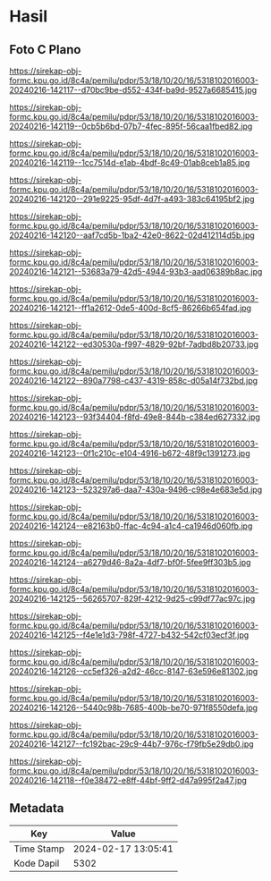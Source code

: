 # Hasil

## Foto C Plano

https://sirekap-obj-formc.kpu.go.id/8c4a/pemilu/pdpr/53/18/10/20/16/5318102016003-20240216-142117--d70bc9be-d552-434f-ba9d-9527a6685415.jpg

https://sirekap-obj-formc.kpu.go.id/8c4a/pemilu/pdpr/53/18/10/20/16/5318102016003-20240216-142119--0cb5b6bd-07b7-4fec-895f-56caa1fbed82.jpg

https://sirekap-obj-formc.kpu.go.id/8c4a/pemilu/pdpr/53/18/10/20/16/5318102016003-20240216-142119--1cc7514d-e1ab-4bdf-8c49-01ab8ceb1a85.jpg

https://sirekap-obj-formc.kpu.go.id/8c4a/pemilu/pdpr/53/18/10/20/16/5318102016003-20240216-142120--291e9225-95df-4d7f-a493-383c64195bf2.jpg

https://sirekap-obj-formc.kpu.go.id/8c4a/pemilu/pdpr/53/18/10/20/16/5318102016003-20240216-142120--aaf7cd5b-1ba2-42e0-8622-02d412114d5b.jpg

https://sirekap-obj-formc.kpu.go.id/8c4a/pemilu/pdpr/53/18/10/20/16/5318102016003-20240216-142121--53683a79-42d5-4944-93b3-aad06389b8ac.jpg

https://sirekap-obj-formc.kpu.go.id/8c4a/pemilu/pdpr/53/18/10/20/16/5318102016003-20240216-142121--ff1a2612-0de5-400d-8cf5-86266b654fad.jpg

https://sirekap-obj-formc.kpu.go.id/8c4a/pemilu/pdpr/53/18/10/20/16/5318102016003-20240216-142122--ed30530a-f997-4829-92bf-7adbd8b20733.jpg

https://sirekap-obj-formc.kpu.go.id/8c4a/pemilu/pdpr/53/18/10/20/16/5318102016003-20240216-142122--890a7798-c437-4319-858c-d05a14f732bd.jpg

https://sirekap-obj-formc.kpu.go.id/8c4a/pemilu/pdpr/53/18/10/20/16/5318102016003-20240216-142123--93f34404-f8fd-49e8-844b-c384ed627332.jpg

https://sirekap-obj-formc.kpu.go.id/8c4a/pemilu/pdpr/53/18/10/20/16/5318102016003-20240216-142123--0f1c210c-e104-4916-b672-48f9c1391273.jpg

https://sirekap-obj-formc.kpu.go.id/8c4a/pemilu/pdpr/53/18/10/20/16/5318102016003-20240216-142123--523297a6-daa7-430a-9496-c98e4e683e5d.jpg

https://sirekap-obj-formc.kpu.go.id/8c4a/pemilu/pdpr/53/18/10/20/16/5318102016003-20240216-142124--e82163b0-ffac-4c94-a1c4-ca1946d060fb.jpg

https://sirekap-obj-formc.kpu.go.id/8c4a/pemilu/pdpr/53/18/10/20/16/5318102016003-20240216-142124--a6279d46-8a2a-4df7-bf0f-5fee9ff303b5.jpg

https://sirekap-obj-formc.kpu.go.id/8c4a/pemilu/pdpr/53/18/10/20/16/5318102016003-20240216-142125--56265707-829f-4212-9d25-c99df77ac97c.jpg

https://sirekap-obj-formc.kpu.go.id/8c4a/pemilu/pdpr/53/18/10/20/16/5318102016003-20240216-142125--f4e1e1d3-798f-4727-b432-542cf03ecf3f.jpg

https://sirekap-obj-formc.kpu.go.id/8c4a/pemilu/pdpr/53/18/10/20/16/5318102016003-20240216-142126--cc5ef326-a2d2-46cc-8147-63e596e81302.jpg

https://sirekap-obj-formc.kpu.go.id/8c4a/pemilu/pdpr/53/18/10/20/16/5318102016003-20240216-142126--5440c98b-7685-400b-be70-971f8550defa.jpg

https://sirekap-obj-formc.kpu.go.id/8c4a/pemilu/pdpr/53/18/10/20/16/5318102016003-20240216-142127--fc192bac-29c9-44b7-976c-f79fb5e29db0.jpg

https://sirekap-obj-formc.kpu.go.id/8c4a/pemilu/pdpr/53/18/10/20/16/5318102016003-20240216-142118--f0e38472-e8ff-44bf-9ff2-d47a995f2a47.jpg


## Metadata

| Key        | Value               |
| ---------- | ------------------- |
| Time Stamp | 2024-02-17 13:05:41 |
| Kode Dapil | 5302                |



